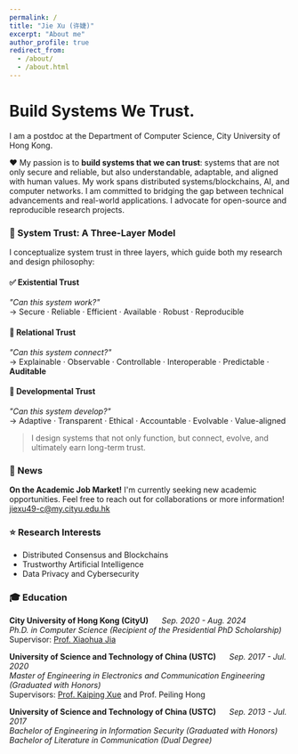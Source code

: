 ```yaml
---
permalink: /
title: "Jie Xu (许婕)"
excerpt: "About me"
author_profile: true
redirect_from: 
  - /about/
  - /about.html
---
```

# Build Systems We Trust.

I am a postdoc at the Department of Computer Science, City University of Hong Kong.  

❤️ My passion is to **build systems that we can trust**: systems that are not only secure and reliable, but also understandable, adaptable, and aligned with human values. My work spans  distributed systems/blockchains, AI, and computer networks. I am committed to bridging the gap between technical advancements and real-world applications. I advocate for open-source and reproducible research projects.

 
### 🧠 System Trust: A Three-Layer Model

I conceptualize system trust in three layers, which guide both my research and design philosophy:

#### ✅ Existential Trust  
_"Can this system work?"_  
→ Secure · Reliable · Efficient · Available · Robust · Reproducible

#### 🤝 Relational Trust  
_"Can this system connect?"_  
→ Explainable · Observable · Controllable · Interoperable · Predictable · **Auditable**

#### 🌱 Developmental Trust  
_"Can this system develop?"_  
→ Adaptive · Transparent · Ethical · Accountable · Evolvable · Value-aligned

> I design systems that not only function, but connect, evolve, and ultimately earn long-term trust.

### 📢 News    
**On the Academic Job Market!**   I'm currently seeking new academic opportunities. Feel free to reach out for collaborations or more information! [jiexu49-c@my.cityu.edu.hk](mailto:jiexu49-c@my.cityu.edu.hk)


### ⭐ Research Interests
- Distributed Consensus and Blockchains
- Trustworthy Artificial Intelligence
- Data Privacy and Cybersecurity
  
### 🎓 Education
**City University of Hong Kong (CityU)** &nbsp;&nbsp;&nbsp;&nbsp; _Sep. 2020 - Aug. 2024_  
_Ph.D. in Computer Science (Recipient of the Presidential PhD Scholarship)_  
Supervisor: [Prof. Xiaohua Jia](https://www.cs.cityu.edu.hk/~jia/) 

**University of Science and Technology of China (USTC)** &nbsp;&nbsp;&nbsp;&nbsp; _Sep. 2017 - Jul. 2020_  
_Master of Engineering in Electronics and Communication Engineering (Graduated with Honors)_  
Supervisors: [Prof. Kaiping Xue](https://scholar.google.com.hk/citations?user=F310qPIAAAAJ&hl=zh-CN) and Prof. Peiling Hong

**University of Science and Technology of China (USTC)** &nbsp;&nbsp;&nbsp;&nbsp; _Sep. 2013 - Jul. 2017_  
_Bachelor of Engineering in Information Security (Graduated with Honors)_  
_Bachelor of Literature in Communication (Dual Degree)_  




